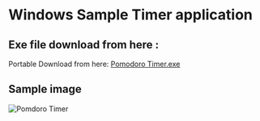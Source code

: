 # Windows Sample Timer application

## Exe file download from here : 
Portable Download from here: [Pomodoro Timer.exe](https://github.com/Arjun8900/Pomodoro-Timer/blob/main/Timer/bin/Debug/net8.0-windows/Timer.exe)

## Sample image
![Pomdoro Timer](https://github.com/Arjun8900/Pomodoro-Timer/assets/30146648/7566cc10-ea35-4fbf-8b5d-d2a3eb7c3959)

